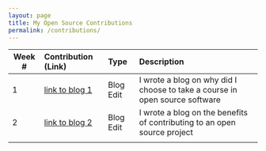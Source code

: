 ```yaml
---
layout: page
title: My Open Source Contributions
permalink: /contributions/
---
```


<!--
The first column, Contribution, must be a hyperlink to the actual contribution,
such as the Wikipedia edit or pull request, etc., with a suitable name.
Type of the contribution should be "Wikipedia edit", "OpenStreet Map feature",
"Project Documentation", "Project Code", "Blog Edit", etc.

The Description should include a brief summary of what you did.

Replace the first row below with your contribution and add new ones below it
following the same syntax.

-->





| Week #       | Contribution (Link)  | Type  | Description                                      |
|---|:---|:---|:---|
|  1   | [link to blog 1]("https://github.com/hunter-college-ossd-spr-2020/liulanz-weekly/blob/gh-pages/_posts/2020-02-02-week01.md")    | Blog Edit    |   I wrote a blog on why did I choose to take a course in open source software  |
|  2   | [link to blog 2]("https://github.com/hunter-college-ossd-spr-2020/liulanz-weekly/blob/gh-pages/_posts/2020-02-09-week02.md")    | Blog Edit   |    I wrote a blog on the benefits of contributing to an open source project  |
|     |     |     |      |
